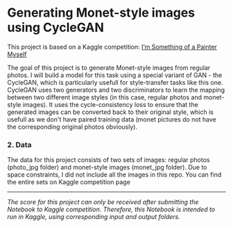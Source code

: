 # Generating Monet-style images using CycleGAN

This project is based on a Kaggle competition: [I’m Something of a Painter Myself](https://www.kaggle.com/competitions/gan-getting-started)

The goal of this project is to generate Monet-style images from regular photos. I will build a model for this task using a special variant of GAN - the CycleGAN, which is particularly usefull for style-transfer tasks like this one. CycleGAN uses two generators and two discriminators to learn the mapping between two different image styles (in this case, regular photos and monet-style images). It uses the cycle-consistency loss to ensure that the generated images can be converted back to their original style, which is usefull as we don't have paired training data (monet pictures do not have the corresponding original photos obviously).

### 2. Data
The data for this project consists of two sets of images: regular photos (photo_jpg folder) and monet-style images (monet_jpg folder). Due to space constraints, I did not include all the images in this repo. You can find the entire sets on Kaggle competition page

----
*The score for this project can only be received after submitting the Notebook to Kaggle competition. Therefore, this Notebook is intended to run in Kaggle, using corresponding input and output folders.*

